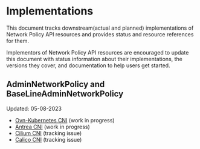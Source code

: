 # Implementations

This document tracks downstream(actual and planned) implementations of
Network Policy API resources and provides status and resource references for them.

Implementors of Network Policy API resources are encouraged to update this document with status information about their
implementations, the versions they cover, and documentation to help users get started.

## AdminNetworkPolicy and BaseLineAdminNetworkPolicy

Updated: 05-08-2023

- [Ovn-Kubernetes CNI](https://github.com/ovn-org/ovn-kubernetes/pull/3489) (work in progress)
- [Antrea CNI](https://github.com/antrea-io/antrea/pull/4537) (work in progress)
- [Cilium CNI](https://github.com/cilium/cilium/issues/23380) (tracking issue)
- [Calico CNI](https://github.com/projectcalico/calico/issues/7578) (tracking issue)
